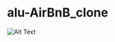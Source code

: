# alu-AirBnB_clone
![Alt Text](https://user-images.githubusercontent.com/109438174/241194049-89eedb3a-4f65-40b5-b77e-eef734760316.png)


